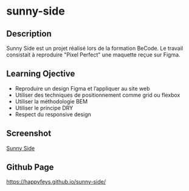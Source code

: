 # sunny-side

## Description

Sunny Side est un projet réalisé lors de la formation BeCode. Le travail consistait à reproduire "Pixel Perfect" une maquette reçue sur Figma.

## Learning Ojective

- Reproduire un design Figma et l’appliquer au site web
- Utiliser des techniques de positionnement comme grid ou flexbox
- Utiliser la méthodologie BEM
- Utiliser le principe DRY
- Respect du responsive design

## Screenshot

[Sunny Side](./../sunny-side/asset/images/desktop-preview.jpg)

## Github Page

https://happyfeys.github.io/sunny-side/
